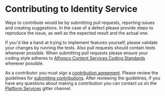 # Contributing to Identity Service

Ways to contribute would be by submitting pull requests, reporting issues and creating suggestions.
In the case of a defect please provide steps to reproduce the issue, as well as the expected result and the actual one.

If you'd like a hand at trying to implement features yourself, please validate your changes by running the tests.
Also pull requests should contain tests whenever possible. When submitting pull requests please ensure your coding style 
adheres to [Alfresco Content Services Coding Standards](https://community.alfresco.com/docs/DOC-4658-coding-standards) 
wherever possible.

As a contributor you must sign a [contribution agreement](https://cla-assistant.io/Alfresco/alfresco-identity-service). Please review the guidelines for [submitting contributions](https://community.alfresco.com/docs/DOC-6269-submitting-contributions). 
After reviewing the guidelines, if you have any questions about making a contribution you can contact us on the [Platform Services](https://gitter.im/Alfresco/platform-services) gitter channel.
